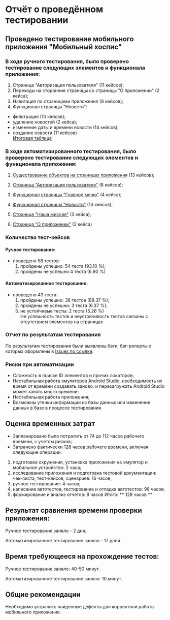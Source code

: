 # **Отчёт о проведённом тестировании**

## Проведено тестирование мобильного приложения "Мобильный хоспис"

### В ходе ручного тестирования, было проверено тестирование следующих элементов и функционала приложения:  
1. Страница "Авторизация пользователя" (11 кейсов);
2. Переходы на сторонние страницы со страницы "О приложении" (2 кейса);
3. Навигация по страницами приложения (8 кейсов);
4. Функционал страницы "Новости":
* фильтрация (10 кейсов);  
* удаление новостей (2 кейса);  
* изменение даты и времени новости (14 кейсов);  
* создание новости (11 кейсов)  
[Итоговая таблица](https://view.officeapps.live.com/op/view.aspx?src=https%3A%2F%2Fraw.githubusercontent.com%2FVladKoretski%2FFinalWork%2Frefs%2Fheads%2Fmain%2FCases.xlsx&wdOrigin=BROWSELINK)  
   
### В ходе автоматизированного тестирования, было проверено тестирование следующих элементов и функционала приложения:  
1. [Существование объектов на страницах приложения](https://github.com/VladKoretski/FinalWork/blob/main/ApplicationForTest/src/androidTest/java/ru/iteco/fmhandroid/ui/tests/ElementsExistenceTest.java) (13 кейсов);
2. [Страница "Авторизация пользователя"](https://github.com/VladKoretski/FinalWork/blob/main/ApplicationForTest/src/androidTest/java/ru/iteco/fmhandroid/ui/tests/AuthorizationPageTest.java) (8 кейсов);  
3. [Функционал страницы "Главное меню"](https://github.com/VladKoretski/FinalWork/blob/main/ApplicationForTest/src/androidTest/java/ru/iteco/fmhandroid/ui/tests/MainMenuTest.java) (4 кейса);  
4. [Функционал страницы "Новости"](https://github.com/VladKoretski/FinalWork/blob/main/ApplicationForTest/src/androidTest/java/ru/iteco/fmhandroid/ui/tests/NewsPageFunctionsTest.java) (13 кейсов); 
   
5. [Страница "Наша миссия"](https://github.com/VladKoretski/FinalWork/blob/main/ApplicationForTest/src/androidTest/java/ru/iteco/fmhandroid/ui/tests/OurMissionPageTest.java) (3 кейса);  
6. [Страница "О приложении"](https://github.com/VladKoretski/FinalWork/blob/main/ApplicationForTest/src/androidTest/java/ru/iteco/fmhandroid/ui/tests/AboutPageLinksTest.java) (2 кейса)   
  
### Количество тест-кейсов    
#### Ручное тестирование:  
* проведено 58 тестов:
  1. пройдены успешно: 54 теста (93.10 %);  
  2. пройдены не успешно 4 теста (6.90 %)  
  
#### Автоматизированное тестирование:  
* проведено 43 теста:  
  1. пройдены успешно: 38 тестов (88.37 %);  
  2. пройдены не успешно: 3 теста (6.37 %);  
  3. не устойчивые тесты: 2 теста (5.26 %)  
Не успешность тестов и неустойчивость тестов связаны с отсутствием элементов на страницах  
  
### Отчет по результатам тестирования    
По результатам тестирования были выявлены баги, баг-репорты о которых оформлены в [Issues по ссылке](). 
  
### Риски при автоматизации  
   - Сложность в поиске ID элементов и прочих локаторов;  
   - Нестабильная работа эмуляторов Android Studio, необходимость их время от времени создавать заново, и перезагружать Android Studio может занять много времени;  
   - Нестабильная работа приложения;  
   - Возможны утечки информации из базы данных или изменение данных в базе в процессе тестирования  
  
## Оценка временных затрат  
   - Запланировано было потратить от 74 до 112 часов рабочего времени, с учетом рисков;  
   - Затрачено фактически 128 часов рабочего времени, включая следующие операции:  
1. подготовка окружения, установка приложения на эмулятор и мобильное устройство: 2 часа;
2. исследование приложения и подготовка тестовой документации: чек-листа, тест-кейсов, сценариев: 16 часов;
3. ручное тестирование: 4 часов;
4. написание автотестов, тестирование и отладка автотестов: 98 часов;
5. формирование и анализ отчетов: 8 часов
   Итого: ** 128 часов **




## Результат сравнения времени проверки приложения:

Ручное тестирование заняло - 2 дня.

Автоматизированное тестирование заняло - 17 дней.

## Время требующееся на прохождение тестов:

Ручное тестирование заняло: 40-50 минут.

Автоматизированное тестирование заняло: 10 минут.

## Общие рекомендации

Необходимо устранить найденные дефекты для корректной работы мобильного приложения.
